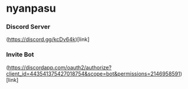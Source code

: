 # nyanpasu

### Discord Server
(https://discord.gg/kcDv64k)[link]

### Invite Bot
(https://discordapp.com/oauth2/authorize?client_id=443541375427018754&scope=bot&permissions=2146958591)[link]
